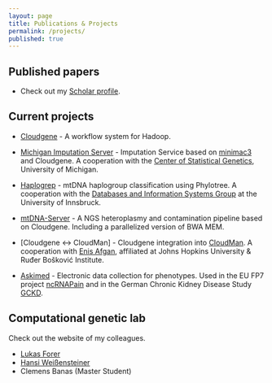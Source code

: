 ```yaml
---
layout: page
title: Publications & Projects
permalink: /projects/
published: true
---
```


## Published papers
- Check out my [Scholar profile](http://scholar.google.at/citations?user=xx6B8OUAAAAJ&hl=de).


## Current projects
- [Cloudgene](http://cloudgene.uibk.ac.at) - A workflow system for Hadoop.

- [Michigan Imputation Server](https://imputationserver.sph.umich.edu/) - Imputation Service based on [minimac3](http://genome.sph.umich.edu/wiki/Minimac3) and Cloudgene. A cooperation with the [Center of Statistical Genetics](http://csg.sph.umich.edu/abecasis/), University of Michigan.

- [Haplogrep](http://haplogrep.uibk.ac.at) - mtDNA haplogroup classification using Phylotree. A cooperation with the [Databases and Information Systems Group](https://dbis-informatik.uibk.ac.at/) at the University of Innsbruck.

- [mtDNA-Server](http://mtdna-server.uibk.ac.at) - A NGS heteroplasmy and contamination pipeline based on Cloudgene. Including a parallelized version of BWA MEM.

- [Cloudgene <-> CloudMan] - Cloudgene integration into [CloudMan](https://wiki.galaxyproject.org/CloudMan). A cooperation with [Enis Afgan](http://jamestaylor.org/people/enis/), affiliated at Johns Hopkins University & Ruđer Bošković Institute.

- [Askimed](http://www.askimed.com) - Electronic data collection for phenotypes. Used in the EU FP7 project [ncRNAPain](http://ec.europa.eu/research/health/medical-research/brain-research/projects/ncrnapain_en.html) and in the German Chronic Kidney Disease Study [GCKD](http://www.gckd.org).


## Computational genetic lab
Check out the website of my colleagues.
- [Lukas Forer](http://www.forer.it)
- [Hansi Weißensteiner](http://haplogrep.uibk.ac.at/blog)
- Clemens Banas (Master Student)

